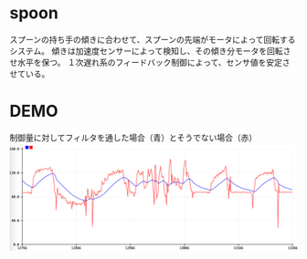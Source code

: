 # spoon

スプーンの持ち手の傾きに合わせて、スプーンの先端がモータによって回転するシステム。
傾きは加速度センサーによって検知し、その傾き分モータを回転させ水平を保つ。
１次遅れ系のフィードバック制御によって、センサ値を安定させている。

# DEMO
制御量に対してフィルタを通した場合（青）とそうでない場合（赤）
![glaph](./glaph.png "glaph")

